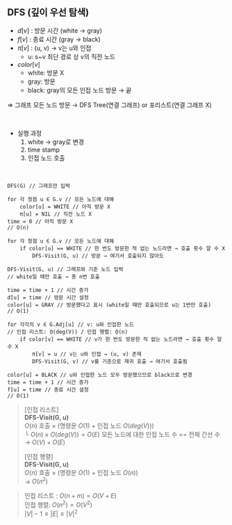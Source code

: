 ## DFS (깊이 우선 탐색)

- $d[v]$ : 방문 시간 (white → gray)
- $f[v]$ : 종료 시간 (gray → black)
- $\pi[v]$ : (u, v) → v는 u와 인접
  - u: s~v 최단 경로 상 v의 직전 노드
- $color[v]$
  - white: 방문 X
  - gray: 방문
  - black: gray의 모든 인접 노드 방문 → 끝

⇒ 그래프 모든 노드 방문 → DFS Tree(연결 그래프) or 포리스트(연결 그래프 X)

<br>

- 실행 과정
  1. white → gray로 변경
  2. time stamp
  3. 인접 노드 호출

<br>

```
DFS(G) // 그래프만 입력

for 각 정점 u ∈ G.v // 모든 노드에 대해
	color[u] = WHITE // 아직 방문 X
	π[u] = NIL // 직전 노드 X
time = 0 // 아직 방문 X
// O(n)

for 각 정점 u ∈ G.v // 모든 노드에 대해
	if color[u] == WHITE // 한 번도 방문한 적 없는 노드라면 → 호출 횟수 알 수 X
		DFS-Visit(G, u) // 방문 → 여기서 호출되지 않아도

DFS-Visit(G, u) // 그래프와 기준 노드 입력
// white일 때만 호출 → 총 n번 호출

time = time + 1 // 시간 증가
d[u] = time // 방문 시간 설정
color[u] = GRAY // 방문했다고 표시 (white일 때만 호출되므로 u는 1번만 호출)
// O(1)

for 각각의 v ∈ G.Adj[u] // v: u와 인접한 노드
// 인접 리스트: O(deg(V)) / 인접 행렬: O(n)
	if color[v] == WHITE // v가 한 번도 방문한 적 없는 노드라면 → 호출 횟수 알 수 X
		π[v] = u // v는 u와 인접 → (u, v) 존재
		DFS-Visit(G, v) // v를 기준으로 재귀 호출 → 여기서 호출됨

color[u] = BLACK // u와 인접한 노드 모두 방문했으므로 black으로 변경
time = time + 1 // 시간 증가
f[u] = time // 종료 시간 설정
// O(1)
```

> [인접 리스트]  
> **DFS-Visit(G, u)**  
>  $O(n)$ 호출 × (명령문 $O(1)$ + 인접 노드 $O(deg(V))$)  
> └ $O(n) × O(deg(V)) = O(E)$ 모든 노드에 대한 인접 노드 수 == 전체 간선 수  
> → $O(V) + O(E)$
>
> [인접 행렬]  
> **DFS-Visit(G, u)**  
> $O(n)$ 호출 × (명령문 $O(1)$ + 인접 노드 $O(n)$)  
> → $O(n^2)$

> 인접 리스트 : $O(n+m)=O(V+E)$  
> 인접 행렬: $O(n^2)=O(V^2)$  
> $|V|-1≤|E|≤|V|^2$
